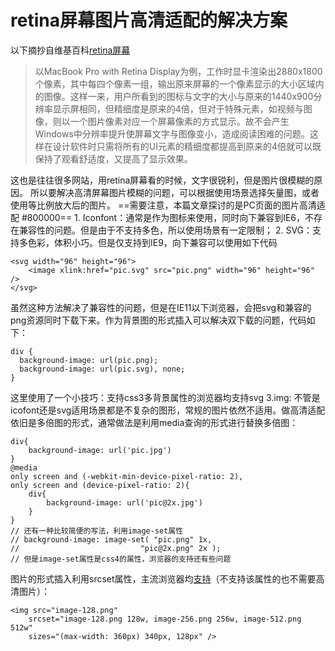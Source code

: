 # retina屏幕图片高清适配的解决方案

以下摘抄自维基百科[retina屏幕](https://zh.wikipedia.org/wiki/Retina%E6%98%BE%E7%A4%BA%E5%B1%8F)

>以MacBook Pro with Retina Display为例，工作时显卡渲染出2880x1800个像素，其中每四个像素一组，输出原来屏幕的一个像素显示的大小区域内的图像。这样一来，用户所看到的图标与文字的大小与原来的1440x900分辨率显示屏相同，但精细度是原来的4倍，但对于特殊元素，如视频与图像，则以一个图片像素对应一个屏幕像素的方式显示。故不会产生Windows中分辨率提升使屏幕文字与图像变小，造成阅读困难的问题。这样在设计软件时只需将所有的UI元素的精细度都提高到原来的4倍就可以既保持了观看舒适度，又提高了显示效果。

这也是往往很多网站，用retina屏幕看的时候，文字很锐利，但是图片很模糊的原因。
所以要解决高清屏幕图片模糊的问题，可以根据使用场景选择矢量图，或者使用等比例放大后的图片。
==需要注意，本篇文章探讨的是PC页面的图片高清适配 #800000==
	1. Iconfont：通常是作为图标来使用，同时向下兼容到IE6，不存在兼容性的问题。但是由于不支持多色，所以使用场景有一定限制；
	2. SVG：支持多色彩，体积小巧。但是仅支持到IE9，向下兼容可以使用如下代码
```
<svg width="96" height="96">
	<image xlink:href="pic.svg" src="pic.png" width="96" height="96" />
</svg>
```
虽然这种方法解决了兼容性的问题，但是在IE11以下浏览器，会把svg和兼容的png资源同时下载下来。作为背景图的形式插入可以解决双下载的问题，代码如下：
```
div {
  background-image: url(pic.png);
  background-image: url(pic.svg), none;
}
```
这里使用了一个小技巧：支持css3多背景属性的浏览器均支持svg
	3.img: 不管是icofont还是svg适用场景都是不复杂的图形，常规的图片依然不适用。做高清适配依旧是多倍图的形式，通常做法是利用media查询的形式进行替换多倍图：
```
div{
	background-image: url('pic.jpg')
}
@media
only screen and (-webkit-min-device-pixel-ratio: 2),
only screen and (device-pixel-ratio: 2){
	div{
		background-image: url('pic@2x.jpg')
	}
}
// 还有一种比较简便的写法，利用image-set属性
// background-image: image-set( "pic.png" 1x,
//                           "pic@2x.png" 2x );
// 但是image-set属性是css4的属性，浏览器的支持还有些问题
```
图片的形式插入利用srcset属性，主流浏览器均[支持](http://caniuse.com/#search=srcset)（不支持该属性的也不需要高清图片）：
```
<img src="image-128.png"
	srcset="image-128.png 128w, image-256.png 256w, image-512.png 512w"
	sizes="(max-width: 360px) 340px, 128px" />
```



		
		
